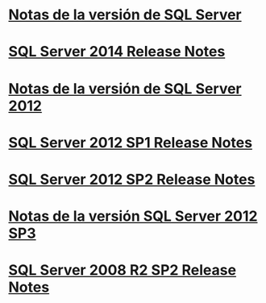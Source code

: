 # [Notas de la versión de SQL Server](sql-server-release-notes.md)
# [SQL Server 2014 Release Notes](sql-server-2014-release-notes.md)
# [Notas de la versión de SQL Server 2012](sql-server-2012-release-notes.md)
# [SQL Server 2012 SP1 Release Notes](sql-server-2012-sp1-release-notes.md)
# [SQL Server 2012 SP2 Release Notes](sql-server-2012-sp2-release-notes.md)
# [Notas de la versión SQL Server 2012 SP3](sql-server-2012-sp3-release-notes.md)
# [SQL Server 2008 R2 SP2 Release Notes](sql-server-2008-r2-sp2-release-notes.md)